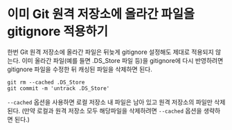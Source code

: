 # 이미 Git 원격 저장소에 올라간 파일을 gitignore 적용하기

한번 Git 원격 저장소에 올라간 파일은 뒤늦게 gitignore 설정해도 제대로 적용되지 않는다. 이미 올라간 파일(예를 들면 .DS_Store 파일 등)을 gitignore에 다시 반영하려면 gitignore 파일을 수정한 뒤 캐싱된 파일을 삭제하면 된다. 

```
git rm --cached .DS_Store
git commit -m 'untrack .DS_Store'
```

``--cached`` 옵션을 사용하면 로컬 저장소 내 파일은 남아 있고 원격 저장소의 파일만 삭제된다. (만약 로컬과 원격 저장소 모두 해당파일을 삭제하려면 ``--cached`` 옵션을 생략하면 된다.) 

